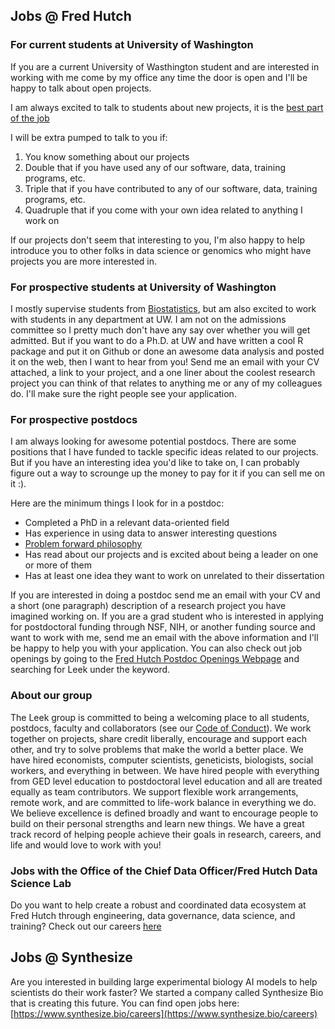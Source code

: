 ## Jobs @ Fred Hutch



### For current students at University of Washington

If you are a current University of Wasthington student and are interested in working with me come by my office any time the door is open and I'll be happy to talk about open projects. 

I am always excited to talk to students about new projects, it is the [best part of the job](http://simplystatistics.org/2012/10/26/i-love-those-first-discussions-about-a-new-research/)

I will be extra pumped to talk to you if:

1. You know something about our projects
2. Double that if you have used any of our software, data, training programs, etc.
3. Triple that if you have contributed to any of our software, data, training programs, etc. 
4. Quadruple that if you come with your own idea related to anything I work on

If our projects don't seem that interesting to you, I'm also happy to help introduce you to other folks in data science or genomics who might have projects you are more interested in. 

### For prospective students at University of Washington

I mostly supervise students from [Biostatistics]([http://www.jhsph.edu/departments/biostatistics/](https://www.biostat.washington.edu/)), but am also excited to work with students in any department at UW. I am not on the admissions committee so I pretty much don't have any say over whether you will get admitted. But if you want to do a Ph.D. at UW and have written a cool R package and put it on Github or done an awesome data analysis and posted it on the web, then I want to hear from you! Send me an email with your CV attached, a link to your project, and a one liner about the coolest research project you can think of that relates to anything me or any of my colleagues do. I'll make sure the right people see your application. 

### For prospective postdocs

I am always looking for awesome potential postdocs. There are some positions that I have funded to tackle specific ideas related to our projects. But if you have an interesting idea you'd like to take on, I can probably figure out a way to scrounge up the money to pay for it if you can sell me on it :). 

Here are the minimum things I look for in a postdoc:

* Completed a PhD in a relevant data-oriented field 
* Has experience in using data to answer interesting questions
* [Problem forward philosophy](http://simplystatistics.org/2013/05/29/what-statistics-should-do-about-big-data-problem-forward-not-solution-backward/)
* Has read about our projects and is excited about being a leader on one or more of them 
* Has at least one idea they want to work on unrelated to their dissertation

If you are interested in doing a postdoc send me an email with your CV and a short (one paragraph) description of a research project you have imagined working on. If you are a grad student who is interested in applying for postdoctoral funding through NSF, NIH, or another funding source and want to work with me, send me an email with the above information and I'll be happy to help you with your application. You can also check out job openings by going to the [Fred Hutch Postdoc Openings Webpage](https://www.fredhutch.org/en/about/careers/job-openings.html?c=C19774) and searching for Leek under the keyword. 


### About our group

The Leek group is committed to being a welcoming place to all students, postdocs, faculty and collaborators (see our [Code of Conduct](https://github.com/jtleek/coc/blob/main/README.md)). We work together on projects, share credit liberally, encourage and support each other, and try to solve problems that make the world a better place. We have hired economists, computer scientists, geneticists, biologists, social workers, and everything in between. We have hired people with everything from GED level education to postdoctoral level education and all are treated equally as team contributors. We support flexible work arrangements, remote work, and are committed to life-work balance in everything we do. We believe excellence is defined broadly and want to encourage people to build on their personal strengths and learn new things. We have a great track record of helping people achieve their goals in research, careers, and life and would love to work with you!

### Jobs with the Office of the Chief Data Officer/Fred Hutch Data Science Lab

Do you want to help create a robust and coordinated data ecosystem at Fred Hutch through engineering, data governance, data science, and training? Check out our careers [here](https://ocdo.fredhutch.org/about.html#jobs)




## Jobs @ Synthesize
 
Are you interested in building large experimental biology AI models to help scientists do their work faster? We started a company called Synthesize Bio that is creating this future. You can find open jobs here: [https://www.synthesize.bio/careers](https://www.synthesize.bio/careers)

 
 






